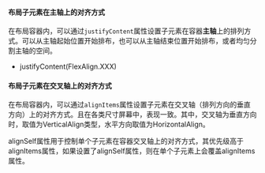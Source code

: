 #### 布局子元素在主轴上的对齐方式

在布局容器内，可以通过`justifyContent`属性设置子元素在容器**主轴**上的排列方式。可以从主轴起始位置开始排布，也可以从主轴结束位置开始排布，或者均匀分割主轴的空间。

+ justifyContent(FlexAlign.XXX)

#### 布局子元素在交叉轴上的对齐方式

在布局容器内，可以通过`alignItems`属性设置子元素在交叉轴（排列方向的垂直方向）上的对齐方式。且在各类尺寸屏幕中，表现一致。其中，交叉轴为垂直方向时，取值为VerticalAlign类型，水平方向取值为HorizontalAlign。

alignSelf属性用于控制单个子元素在容器交叉轴上的对齐方式，其优先级高于alignItems属性，如果设置了alignSelf属性，则在单个子元素上会覆盖alignItems属性。